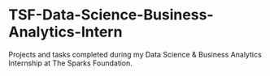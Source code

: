 # TSF-Data-Science-Business-Analytics-Intern
Projects and tasks completed during my Data Science &amp; Business Analytics Internship at The Sparks Foundation.
